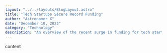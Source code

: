 ```yaml
---
layout: "../../layouts/BlogLayout.astro"
title: "Tech Startups Secure Record Funding"
author: "Astronomer X"
date: "December 10, 2023"
category: "Technology"
description: "An overview of the recent surge in funding for tech startups, shaping the entrepreneurial landscape."
---
```



content